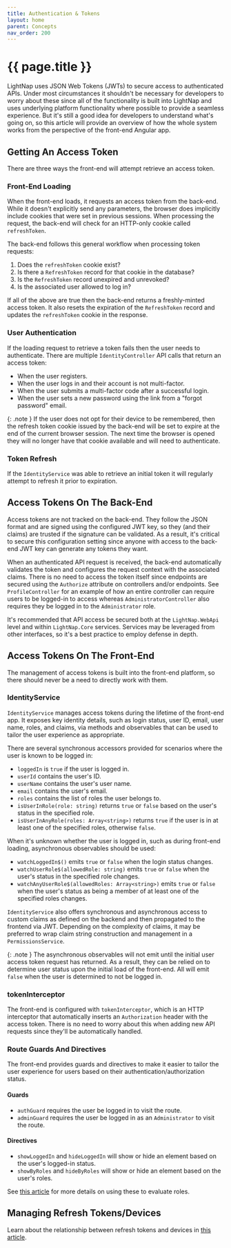 ```yaml
---
title: Authentication & Tokens
layout: home
parent: Concepts
nav_order: 200
---
```


# {{ page.title }}

LightNap uses JSON Web Tokens (JWTs) to secure access to authenticated APIs. Under most circumstances it shouldn't be necessary for developers to worry about these since all of the functionality is built into LightNap and uses underlying platform functionality where possible to provide a seamless experience. But it's still a good idea for developers to understand what's going on, so this article will provide an overview of how the whole system works from the perspective of the front-end Angular app.

## Getting An Access Token

There are three ways the front-end will attempt retrieve an access token.

### Front-End Loading

When the front-end loads, it requests an access token from the back-end. While it doesn't explicitly send any parameters, the browser does implicitly include cookies that were set in previous sessions. When processing the request, the back-end will check for an HTTP-only cookie called `refreshToken`.

The back-end follows this general workflow when processing token requests:

1. Does the `refreshToken` cookie exist?
2. Is there a `RefreshToken` record for that cookie in the database?
3. Is the `RefreshToken` record unexpired and unrevoked?
4. Is the associated user allowed to log in?

If all of the above are true then the back-end returns a freshly-minted access token. It also resets the expiration of the `RefreshToken` record and updates the `refreshToken` cookie in the response.

### User Authentication

If the loading request to retrieve a token fails then the user needs to authenticate. There are multiple `IdentityController` API calls that return an access token:

- When the user registers.
- When the user logs in and their account is not multi-factor.
- When the user submits a multi-factor code after a successful login.
- When the user sets a new password using the link from a "forgot password" email.

{: .note }
If the user does not opt for their device to be remembered, then the refresh token cookie issued by the back-end will be set to expire at the end of the current browser session. The next time the browser is opened they will no longer have that cookie available and will need to authenticate.

### Token Refresh

If the `IdentityService` was able to retrieve an initial token it will regularly attempt to refresh it prior to expiration.

## Access Tokens On The Back-End

Access tokens are not tracked on the back-end. They follow the JSON format and are signed using the configured JWT key, so they (and their claims) are trusted if the signature can be validated. As a result, it's critical to secure this configuration setting since anyone with access to the back-end JWT key can generate any tokens they want.

When an authenticated API request is received, the back-end automatically validates the token and configures the request context with the associated claims. There is no need to access the token itself since endpoints are secured using the `Authorize` attribute on controllers and/or endpoints. See `ProfileController` for an example of how an entire controller can require users to be logged-in to access whereas `AdministratorController` also requires they be logged in to the `Administrator` role.

It's recommended that API access be secured both at the `LightNap.WebApi` level and within `LightNap.Core` services. Services may be leveraged from other interfaces, so it's a best practice to employ defense in depth.

## Access Tokens On The Front-End

The management of access tokens is built into the front-end platform, so there should never be a need to directly work with them.

### IdentityService

`IdentityService` manages access tokens during the lifetime of the front-end app. It exposes key identity details, such as login status, user ID, email, user name, roles, and claims, via methods and observables that can be used to tailor the user experience as appropriate.

There are several synchronous accessors provided for scenarios where the user is known to be logged in:

- `loggedIn` is `true` if the user is logged in.
- `userId` contains the user's ID.
- `userName` contains the user's user name.
- `email` contains the user's email.
- `roles` contains the list of roles the user belongs to.
- `isUserInRole(role: string)` returns `true` or `false` based on the user's status in the specified role.
- `isUserInAnyRole(roles: Array<string>)` returns `true` if the user is in at least one of the specified roles, otherwise `false`.

When it's unknown whether the user is logged in, such as during front-end loading, asynchronous observables should be used:

- `watchLoggedIn$()` emits `true` or `false` when the login status changes.
- `watchUserRole$(allowedRole: string)` emits `true` or `false` when the user's status in the specified role changes.
- `watchAnyUserRole$(allowedRoles: Array<string>)` emits `true` or `false` when the user's status as being a member of at least one of the specified roles changes.

`IdentityService` also offers synchronous and asynchronous access to custom claims as defined on the backend and then propagated to the frontend via JWT. Depending on the complexity of claims, it may be preferred to wrap claim string construction and management in a `PermissionsService`.

{: .note }
The asynchronous observables will not emit until the initial user access token request has returned. As a result, they can be relied on to determine user status upon the initial load of the front-end. All will emit `false` when the user is determined to not be logged in.

### tokenInterceptor

The front-end is configured with `tokenInterceptor`, which is an HTTP interceptor that automatically inserts an `Authorization` header with the access token. There is no need to worry about this when adding new API requests since they'll be automatically handled.

### Route Guards And Directives

The front-end provides guards and directives to make it easier to tailor the user experience for users based on their authentication/authorization status.

#### Guards

- `authGuard` requires the user be logged in to visit the route.
- `adminGuard` requires the user be logged in as an `Administrator` to visit the route.

#### Directives

- `showLoggedIn` and `hideLoggedIn` will show or hide an element based on the user's logged-in status.
- `showByRoles` and `hideByRoles` will show or hide an element based on the user's roles.

See [this article](../common-scenarios/working-with-roles#using-roles-on-the-front-end) for more details on using these to evaluate roles.

## Managing Refresh Tokens/Devices

Learn about the relationship between refresh tokens and devices in [this article](./devices).
